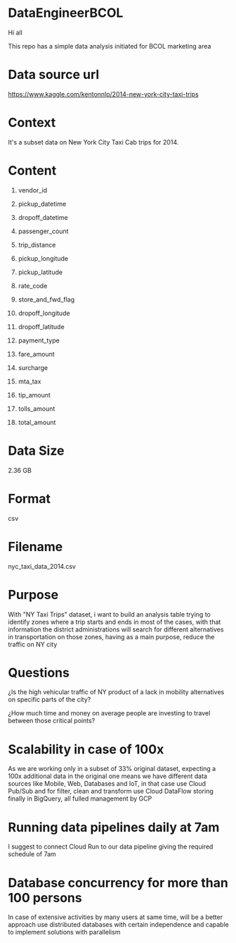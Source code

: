 # DataEngineerBCOL
Hi all

This repo has a simple data analysis initiated for BCOL marketing area

# Data source url 
https://www.kaggle.com/kentonnlp/2014-new-york-city-taxi-trips

# Context
It's a subset data on New York City Taxi Cab trips for 2014.

# Content
1. vendor_id	

2. pickup_datetime	

3. dropoff_datetime	

4. passenger_count	

5. trip_distance	

6. pickup_longitude	

7. pickup_latitude	

8. rate_code	

9. store_and_fwd_flag

10. dropoff_longitude	

11. dropoff_latitude	

12. payment_type	

13. fare_amount	

14. surcharge	

15. mta_tax	

16. tip_amount	

17. tolls_amount	

18. total_amount

# Data Size
2.36 GB

# Format
csv

# Filename 
nyc_taxi_data_2014.csv

# Purpose 
With "NY Taxi Trips" dataset, i want to build an analysis table trying to identify zones where a 
trip starts and ends in most of the cases, with that information the district administrations will 
search for different alternatives in transportation on those zones, having as a main purpose, reduce 
the traffic on NY city

# Questions
¿Is the high vehicular traffic of NY product of a lack in mobility alternatives on specific parts of the city?

¿How much time and money on average people are investing to travel between those critical points?

# Scalability in case of 100x
As we are working only in a subset of 33% original dataset, expecting a 100x additional data 
in the original one means we have different data sources like Mobile, Web, Databases and IoT, in that
case use Cloud Pub/Sub and for filter, clean and transform use Cloud DataFlow storing finally 
in BigQuery, all fulled management by GCP

# Running data pipelines daily at 7am
I suggest to connect Cloud Run to our data pipeline giving the required schedule of 7am

# Database concurrency for more than 100 persons
In case of extensive activities by many users at same time, will be a better approach use distributed 
databases with certain independence and capable to implement solutions with parallelism 
